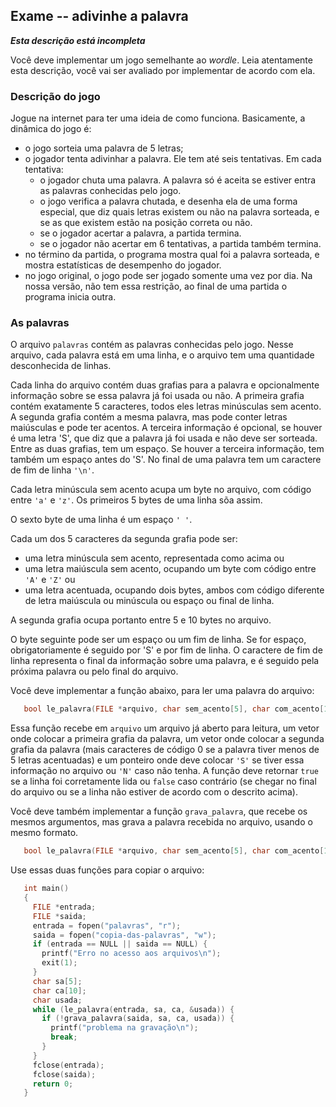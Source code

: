 ## Exame -- adivinhe a palavra

***Esta descrição está incompleta***

Você deve implementar um jogo semelhante ao *wordle*.
Leia atentamente esta descrição, você vai ser avaliado por implementar de acordo com ela.

### Descrição do jogo

Jogue na internet para ter uma ideia de como funciona.
Basicamente, a dinâmica do jogo é:
- o jogo sorteia uma palavra de 5 letras;
- o jogador tenta adivinhar a palavra. Ele tem até seis tentativas. Em cada tentativa:
   - o jogador chuta uma palavra. A palavra só é aceita se estiver entra as palavras conhecidas pelo jogo.
   - o jogo verifica a palavra chutada, e desenha ela de uma forma especial, que diz quais letras existem ou não na palavra sorteada, e se as que existem estão na posição correta ou não.
   - se o jogador acertar a palavra, a partida termina.
   - se o jogador não acertar em 6 tentativas, a partida também termina.
- no término da partida, o programa mostra qual foi a palavra sorteada, e mostra estatísticas de desempenho do jogador.
- no jogo original, o jogo pode ser jogado somente uma vez por dia. Na nossa versão, não tem essa restrição, ao final de uma partida o programa inicia outra.

### As palavras

O arquivo `palavras` contém as palavras conhecidas pelo jogo. Nesse arquivo, cada palavra está em uma linha, e o arquivo tem uma quantidade desconhecida de linhas.

Cada linha do arquivo contém duas grafias para a palavra e opcionalmente informação sobre se essa palavra já foi usada ou não. A primeira grafia contém exatamente 5 caracteres, todos eles letras minúsculas sem acento. A segunda grafia contém a mesma palavra, mas pode conter letras maiúsculas e pode ter acentos. A terceira informação é opcional, se houver é uma letra 'S', que diz que a palavra já foi usada e não deve ser sorteada. Entre as duas grafias, tem um espaço. Se houver a terceira informação, tem também um espaço antes do 'S'. No final de uma palavra tem um caractere de fim de linha `'\n'`.

Cada letra minúscula sem acento acupa um byte no arquivo, com código entre `'a'` e `'z'`. Os primeiros 5 bytes de uma linha sõa assim.

O sexto byte de uma linha é um espaço `' '`.

Cada um dos 5 caracteres da segunda grafia pode ser:
  - uma letra minúscula sem acento, representada como acima ou
  - uma letra maiúscula sem acento, ocupando um byte com código entre `'A'` e `'Z'` ou
  - uma letra acentuada, ocupando dois bytes, ambos com código diferente de letra maiúscula ou minúscula ou espaço ou final de linha.

A segunda grafia ocupa portanto entre 5 e 10 bytes no arquivo.

O byte seguinte pode ser um espaço ou um fim de linha. Se for espaço, obrigatoriamente é seguido por 'S' e por fim de linha. O caractere de fim de linha representa o final da informação sobre uma palavra, e é seguido pela próxima palavra ou pelo final do arquivo.

Você deve implementar a função abaixo, para ler uma palavra do arquivo:
```c
   bool le_palavra(FILE *arquivo, char sem_acento[5], char com_acento[10], char *usada)
```
Essa função recebe em `arquivo` um arquivo já aberto para leitura, um vetor onde colocar a primeira grafia da palavra, um vetor onde colocar a segunda grafia da palavra (mais caracteres de código 0 se a palavra tiver menos de 5 letras acentuadas) e um ponteiro onde deve colocar `'S'` se tiver essa informação no arquivo ou `'N'` caso não tenha.
A função deve retornar `true` se a linha foi corretamente lida ou `false` caso contrário (se chegar no final do arquivo ou se a linha não estiver de acordo com o descrito acima).

Você deve também implementar a função `grava_palavra`, que recebe os mesmos argumentos, mas grava a palavra recebida no arquivo, usando o mesmo formato.
```c
   bool le_palavra(FILE *arquivo, char sem_acento[5], char com_acento[10], char usada)
```

Use essas duas funções para copiar o arquivo:
```c
   int main()
   {
     FILE *entrada;
     FILE *saida;
     entrada = fopen("palavras", "r");
     saida = fopen("copia-das-palavras", "w");
     if (entrada == NULL || saida == NULL) {
       printf("Erro no acesso aos arquivos\n");
       exit(1);
     }
     char sa[5];
     char ca[10];
     char usada;
     while (le_palavra(entrada, sa, ca, &usada)) {
       if (!grava_palavra(saida, sa, ca, usada)) {
         printf("problema na gravação\n");
         break;
       }
     }
     fclose(entrada);
     fclose(saida);
     return 0;
   }
```
